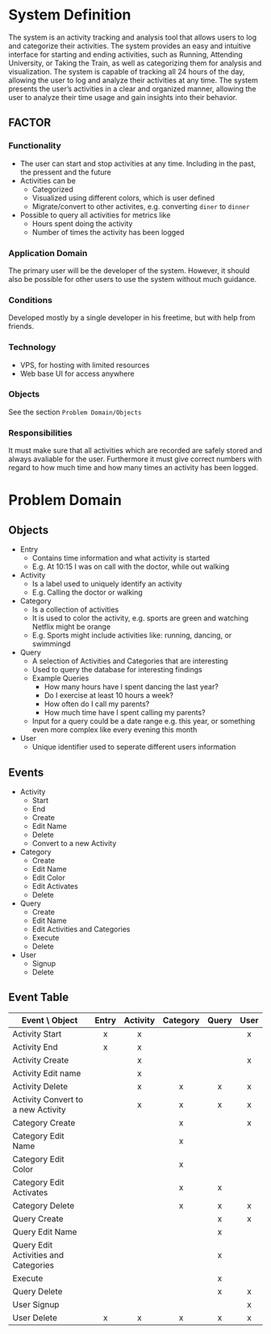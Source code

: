 
# System Definition 
The system is an activity tracking and analysis tool that allows users to log and categorize their activities. The system provides an easy and intuitive interface for starting and ending activities, such as Running, Attending University, or Taking the Train, as well as categorizing them for analysis and visualization. The system is capable of tracking all 24 hours of the day, allowing the user to log and analyze their activities at any time. The system presents the user’s activities in a clear and organized manner, allowing the user to analyze their time usage and gain insights into their behavior.

## FACTOR
### Functionality
- The user can start and stop activities at any time. Including in the past, the pressent and the future
- Activities can be 
  - Categorized
  - Visualized using different colors, which is user defined
  - Migrate/convert to other activites, e.g. converting `diner` to `dinner` 
- Possible to query all activities for metrics like 
  - Hours spent doing the activity
  - Number of times the activity has been logged
### Application Domain
The primary user will be the developer of the system.
However, it should also be possible for other users to use the system without much guidance.
### Conditions
Developed mostly by a single developer in his freetime, but with help from friends.
### Technology
- VPS, for hosting with limited resources 
- Web base UI for access anywhere
### Objects
See the section `Problem Domain/Objects`
### Responsibilities 
It must make sure that all activities which are recorded are safely stored and always avaliable for the user. 
Furthermore it must give correct numbers with regard to how much time and how many times an activity has been logged.


# Problem Domain
## Objects
- Entry
  - Contains time information and what activity is started
  - E.g. At 10:15 I was on call with the doctor, while out walking
- Activity
  - Is a label used to uniquely identify an activity 
  - E.g. Calling the doctor or walking 
- Category
  - Is a collection of activities
  - It is used to color the activity, e.g. sports are green and watching Netflix might be orange
  - E.g. Sports might include activities like: running, dancing, or swimmingd
- Query 
  - A selection of Activities and Categories that are interesting 
  - Used to query the database for interesting findings 
  - Example Queries
	  - How many hours have I spent dancing the last year? 
	  - Do I exercise at least 10 hours a week?
	  - How often do I call my parents?
	  - How much time have I spent calling my parents?
  - Input for a query could be a date range e.g. this year, or something even more complex like every evening this month
- User
  - Unique identifier used to seperate different users information

## Events 
- Activity 
  - Start
  - End
  - Create
  - Edit Name
  - Delete
  - Convert to a new Activity
- Category
  - Create
  - Edit Name
  - Edit Color
  - Edit Activates
  - Delete
- Query
  - Create
  - Edit Name
  - Edit Activities and Categories 
  - Execute 
  - Delete
- User
  - Signup
  - Delete

## Event Table
| Event \ Object                         | Entry | Activity | Category | Query | User |
| --------------                         | :-:   | :-:      | :-:      | :-:   | :-:  |
| Activity Start                         | x     | x        |          |       | x    |
| Activity End                           | x     | x        |          |       |      |
| Activity Create                        |       | x        |          |       | x    |
| Activity Edit name                     |       | x        |          |       |      |
| Activity Delete                        |       | x        | x        | x     | x    |
| Activity Convert to a new Activity     |       | x        | x        | x     | x    |
| Category Create                        |       |          | x        |       | x    |
| Category Edit Name                     |       |          | x        |       |      |
| Category Edit Color                    |       |          | x        |       |      |
| Category Edit Activates                |       |          | x        | x     |      |
| Category Delete                        |       |          | x        | x     | x    |
| Query Create                           |       |          |          | x     | x    |
| Query Edit Name                        |       |          |          | x     |      |
| Query Edit Activities and Categories   |       |          |          | x     |      |
| Execute                                |       |          |          | x     |      |
| Query Delete                           |       |          |          | x     | x    |
| User Signup                            |       |          |          |       | x    |
| User Delete                            | x     | x        | x        | x     | x    |